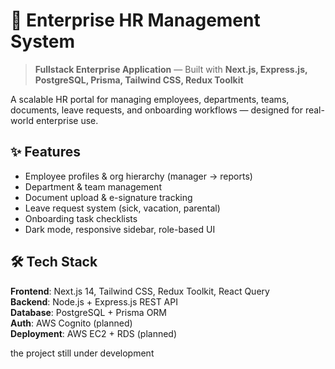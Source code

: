 # 🏢 Enterprise HR Management System

> **Fullstack Enterprise Application** — Built with **Next.js, Express.js, PostgreSQL, Prisma, Tailwind CSS, Redux Toolkit**

A scalable HR portal for managing employees, departments, teams, documents, leave requests, and onboarding workflows — designed for real-world enterprise use.

## ✨ Features

- Employee profiles & org hierarchy (manager → reports)
- Department & team management
- Document upload & e-signature tracking
- Leave request system (sick, vacation, parental)
- Onboarding task checklists
- Dark mode, responsive sidebar, role-based UI

## 🛠️ Tech Stack

**Frontend**: Next.js 14, Tailwind CSS, Redux Toolkit, React Query  
**Backend**: Node.js + Express.js REST API  
**Database**: PostgreSQL + Prisma ORM  
**Auth**: AWS Cognito (planned)  
**Deployment**: AWS EC2 + RDS (planned)

the project still under development
